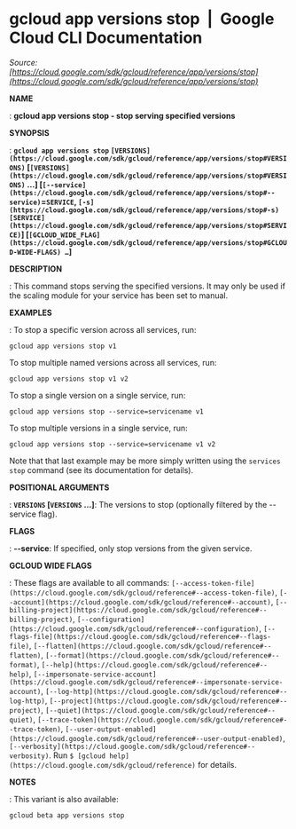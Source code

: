 # gcloud app versions stop  |  Google Cloud CLI Documentation

*Source: [https://cloud.google.com/sdk/gcloud/reference/app/versions/stop](https://cloud.google.com/sdk/gcloud/reference/app/versions/stop)*

**NAME**

: **gcloud app versions stop - stop serving specified versions**

**SYNOPSIS**

: **`gcloud app versions stop` `[VERSIONS](https://cloud.google.com/sdk/gcloud/reference/app/versions/stop#VERSIONS)` [`[VERSIONS](https://cloud.google.com/sdk/gcloud/reference/app/versions/stop#VERSIONS)` …] [`[--service](https://cloud.google.com/sdk/gcloud/reference/app/versions/stop#--service)`=`SERVICE`, `[-s](https://cloud.google.com/sdk/gcloud/reference/app/versions/stop#-s)` `[SERVICE](https://cloud.google.com/sdk/gcloud/reference/app/versions/stop#SERVICE)`] [`[GCLOUD_WIDE_FLAG](https://cloud.google.com/sdk/gcloud/reference/app/versions/stop#GCLOUD-WIDE-FLAGS) …`]**

**DESCRIPTION**

: This command stops serving the specified versions. It may only be used if the
scaling module for your service has been set to manual.

**EXAMPLES**

: To stop a specific version across all services, run:

```
gcloud app versions stop v1
```

To stop multiple named versions across all services, run:

```
gcloud app versions stop v1 v2
```

To stop a single version on a single service, run:

```
gcloud app versions stop --service=servicename v1
```

To stop multiple versions in a single service, run:

```
gcloud app versions stop --service=servicename v1 v2
```

Note that that last example may be more simply written using the `services
stop` command (see its documentation for details).

**POSITIONAL ARGUMENTS**

: **`VERSIONS` [`VERSIONS` …]**:
The versions to stop (optionally filtered by the --service flag).

**FLAGS**

: **--service**:
If specified, only stop versions from the given service.

**GCLOUD WIDE FLAGS**

: These flags are available to all commands: `[--access-token-file](https://cloud.google.com/sdk/gcloud/reference#--access-token-file)`,
`[--account](https://cloud.google.com/sdk/gcloud/reference#--account)`, `[--billing-project](https://cloud.google.com/sdk/gcloud/reference#--billing-project)`,
`[--configuration](https://cloud.google.com/sdk/gcloud/reference#--configuration)`,
`[--flags-file](https://cloud.google.com/sdk/gcloud/reference#--flags-file)`,
`[--flatten](https://cloud.google.com/sdk/gcloud/reference#--flatten)`, `[--format](https://cloud.google.com/sdk/gcloud/reference#--format)`, `[--help](https://cloud.google.com/sdk/gcloud/reference#--help)`, `[--impersonate-service-account](https://cloud.google.com/sdk/gcloud/reference#--impersonate-service-account)`,
`[--log-http](https://cloud.google.com/sdk/gcloud/reference#--log-http)`,
`[--project](https://cloud.google.com/sdk/gcloud/reference#--project)`, `[--quiet](https://cloud.google.com/sdk/gcloud/reference#--quiet)`, `[--trace-token](https://cloud.google.com/sdk/gcloud/reference#--trace-token)`, `[--user-output-enabled](https://cloud.google.com/sdk/gcloud/reference#--user-output-enabled)`,
`[--verbosity](https://cloud.google.com/sdk/gcloud/reference#--verbosity)`.
Run `$ [gcloud help](https://cloud.google.com/sdk/gcloud/reference)` for details.

**NOTES**

: This variant is also available:

```
gcloud beta app versions stop
```